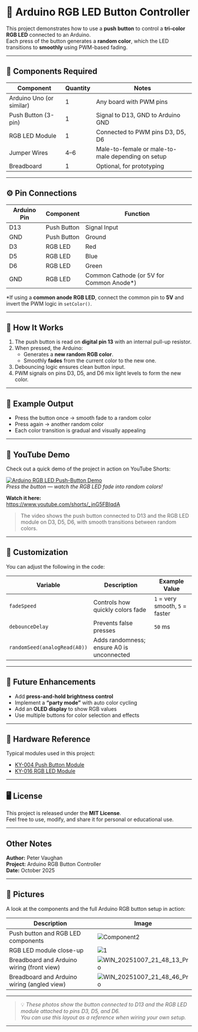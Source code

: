 # 🌈 Arduino RGB LED Button Controller

This project demonstrates how to use a **push button** to control a **tri-color RGB LED** connected to an Arduino.  
Each press of the button generates a **random color**, which the LED transitions to **smoothly** using PWM-based fading.

---

## 🧰 Components Required

| Component                | Quantity | Notes |
|---------------------------|-----------|-------|
| Arduino Uno (or similar) | 1 | Any board with PWM pins |
| Push Button (3-pin) | 1 | Signal to D13, GND to Arduino GND |
| RGB LED Module | 1 | Connected to PWM pins D3, D5, D6 |
| Jumper Wires | 4–6 | Male-to-female or male-to-male depending on setup |
| Breadboard | 1 | Optional, for prototyping |

---

## ⚙️ Pin Connections

| Arduino Pin | Component | Function |
|--------------|------------|-----------|
| D13 | Push Button | Signal Input |
| GND | Push Button | Ground |
| D3 | RGB LED | Red |
| D5 | RGB LED | Blue |
| D6 | RGB LED | Green |
| GND | RGB LED | Common Cathode (or 5V for Common Anode\*) |

\*If using a **common anode RGB LED**, connect the common pin to **5V** and invert the PWM logic in `setColor()`.

---

## 🔩 How It Works

1. The push button is read on **digital pin 13** with an internal pull-up resistor.  
2. When pressed, the Arduino:
   - Generates a **new random RGB color**.
   - Smoothly **fades** from the current color to the new one.
3. Debouncing logic ensures clean button input.
4. PWM signals on pins D3, D5, and D6 mix light levels to form the new color.

---

## 🧪 Example Output

- Press the button once → smooth fade to a random color  
- Press again → another random color  
- Each color transition is gradual and visually appealing  

---
## 🎥 YouTube Demo

Check out a quick demo of the project in action on YouTube Shorts:

[![Arduino RGB LED Push-Button Demo](https://img.youtube.com/vi/_jnG5FBIqdA/maxresdefault.jpg)](https://www.youtube.com/shorts/_jnG5FBIqdA)  
*Press the button — watch the RGB LED fade into random colors!*

**Watch it here:**  
https://www.youtube.com/shorts/_jnG5FBIqdA  

> The video shows the push button connected to D13 and the RGB LED module on D3, D5, D6, with smooth transitions between random colors.

---

## 🔧 Customization

You can adjust the following in the code:

| Variable | Description | Example Value |
|-----------|--------------|----------------|
| `fadeSpeed` | Controls how quickly colors fade | `1` = very smooth, `5` = faster |
| `debounceDelay` | Prevents false presses | `50` ms |
| `randomSeed(analogRead(A0))` | Adds randomness; ensure A0 is unconnected |

---

## 🧠 Future Enhancements

- Add **press-and-hold brightness control**  
- Implement a **“party mode”** with auto color cycling  
- Add an **OLED display** to show RGB values  
- Use multiple buttons for color selection and effects  

---

## 📸 Hardware Reference

Typical modules used in this project:

- [KY-004 Push Button Module](https://arduinomodules.info/ky-004-key-switch-module/)
- [KY-016 RGB LED Module](https://arduinomodules.info/ky-016-rgb-full-color-led-module/)

---

## 🖥️ License

This project is released under the **MIT License**.  
Feel free to use, modify, and share it for personal or educational use.

---

## Other Notes

**Author:** Peter Vaughan  
**Project:** Arduino RGB Button Controller  
**Date:** October 2025  

---
## 📸 Pictures

A look at the components and the full Arduino RGB button setup in action:

| Description | Image |
|--------------|--------|
| Push button and RGB LED components | ![Component2](https://github.com/user-attachments/assets/cff70a08-2926-401a-8774-e7b0a064ab0c) |
| RGB LED module close-up | ![1](https://github.com/user-attachments/assets/68c5c54d-3297-4c5e-9b3f-ddc8e7ade6e9) |
| Breadboard and Arduino wiring (front view) | ![WIN_20251007_21_48_13_Pro](https://github.com/user-attachments/assets/7ee00210-5d66-4c71-87a0-a056c28e4bfd) |
| Breadboard and Arduino wiring (angled view) | ![WIN_20251007_21_48_46_Pro](https://github.com/user-attachments/assets/05517a16-bb0c-4ffb-a120-37adc70ec63e) |

---

> 💡 *These photos show the button connected to D13 and the RGB LED module attached to pins D3, D5, and D6.  
> You can use this layout as a reference when wiring your own setup.*
---

